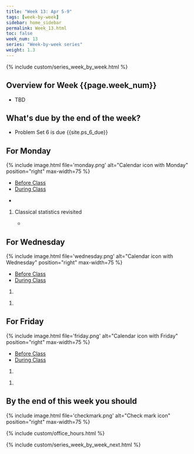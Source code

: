```yaml
---
title: "Week 13: Apr 5-9"
tags: [week-by-week]
sidebar: home_sidebar
permalink: Week_13.html
toc: false
week_num: 13
series: "Week-by-week series"
weight: 1.3
---
```


{% include custom/series_week_by_week.html %}

## Overview for Week {{page.week_num}}

* TBD

## What's due by the end of the week?

* Problem Set 6 is due {{site.ps_6_due}}

## For Monday

{% include image.html file='monday.png' alt="Calendar icon with Monday" position="right" max-width=75 %}

<ul id="MondayTabs" class="nav nav-tabs">
    <li class="active"><a href="#MonBefore" data-toggle="tab">Before Class</a></li>
    <li><a href="#MonDuring" data-toggle="tab">During Class</a></li>
</ul>
<div class="tab-content">
  <div role="tabpanel" class="tab-pane active" id="MonBefore">
    <ul>
      <li></li>
    </ul>
  </div>
  <div role="tabpanel" class="tab-pane" id="MonDuring">
    <ol>
      <li>Classical statistics revisited</li>
      <ul>
        <li> </li></li>
      </ul> 
    </ol>
  </div>
</div>

## For Wednesday

{% include image.html file='wednesday.png' alt="Calendar icon with Wednesday" position="right" max-width=75 %}

<ul id="WednesdayTabs" class="nav nav-tabs">
    <li class="active"><a href="#WedBefore" data-toggle="tab">Before Class</a></li>
    <li><a href="#WedDuring" data-toggle="tab">During Class</a></li>
</ul>
<div class="tab-content">
    <div role="tabpanel" class="tab-pane active" id="WedBefore">
    <ol>
      <li> </li>
    </ol>
  </div>
  <div role="tabpanel" class="tab-pane" id="WedDuring">
    <ol>
      <li> </li>
    </ol>
  </div>
</div>

## For Friday

{% include image.html file='friday.png' alt="Calendar icon with Friday" position="right" max-width=75 %}

<ul id="FridayTabs" class="nav nav-tabs">
    <li class="active"><a href="#FriBefore" data-toggle="tab">Before Class</a></li>
    <li><a href="#FriDuring" data-toggle="tab">During Class</a></li>
</ul>
<div class="tab-content">
    <div role="tabpanel" class="tab-pane active" id="FriBefore">
      <ol>
        <li> </li>
      </ol>
    </div>
    <div role="tabpanel" class="tab-pane" id="FriDuring">
      <ol>
        <li> </li>
        </ul>
      </ol>
    </div>
</div>

## By the end of this week you should

{% include image.html file='checkmark.png' alt="Check mark icon" position="right" max-width=75 %}



{% include custom/office_hours.html %}

{% include custom/series_week_by_week_next.html %}